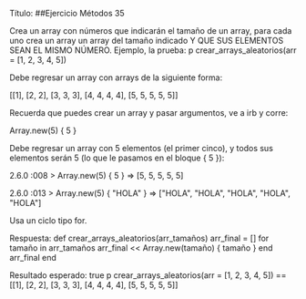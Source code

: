 Título:
##Ejercicio Métodos 35

Crea un array con números que indicarán el tamaño de un array, para cada uno crea un array un array del tamaño indicado Y QUE SUS ELEMENTOS SEAN EL MISMO NÚMERO. Ejemplo, la prueba: p crear_arrays_aleatorios(arr = [1, 2, 3, 4, 5]) 

Debe regresar un array con arrays de la siguiente forma:

[[1], [2, 2], [3, 3, 3], [4, 4, 4, 4], [5, 5, 5, 5, 5]]

Recuerda que puedes crear un array y pasar argumentos, ve a irb y corre:

Array.new(5) { 5 }

Debe regresar un array con 5 elementos (el primer cinco), y todos sus elementos serán 5 (lo que le pasamos en el bloque { 5 }):

2.6.0 :008 > Array.new(5) { 5 }
 => [5, 5, 5, 5, 5]

2.6.0 :013 > Array.new(5) { "HOLA" }
 => ["HOLA", "HOLA", "HOLA", "HOLA", "HOLA"]

Usa un ciclo tipo for.



Respuesta:
def crear_arrays_aleatorios(arr_tamaños)
    arr_final = []
    for tamaño in arr_tamaños
        arr_final << Array.new(tamaño) { tamaño }
    end
    arr_final
end

Resultado esperado: true
p crear_arrays_aleatorios(arr = [1, 2, 3, 4, 5]) == [[1], [2, 2], [3, 3, 3], [4, 4, 4, 4], [5, 5, 5, 5, 5]]
